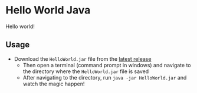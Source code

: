 # Hello World Java

Hello world!

## Usage

* Download the `HelloWorld.jar` file from the [latest release](https://github.com/boafur/HelloWorld-Java/releases/latest)
    * Then open a terminal (command prompt in windows) and navigate to the directory where the `HelloWorld.jar` file is saved
    * After navigating to the directory, run `java -jar HelloWorld.jar` and watch the magic happen!
